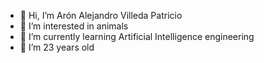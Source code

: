 - 👋 Hi, I’m Arón Alejandro Villeda Patricio
- 👀 I’m interested in animals
- 🌱 I’m currently learning Artificial Intelligence engineering
- 💞️ I’m 23 years old

<!---
alejandroVilleda-23/alejandroVilleda-23 is a ✨ special ✨ repository because its `README.md` (this file) appears on your GitHub profile.
You can click the Preview link to take a look at your changes.
--->
